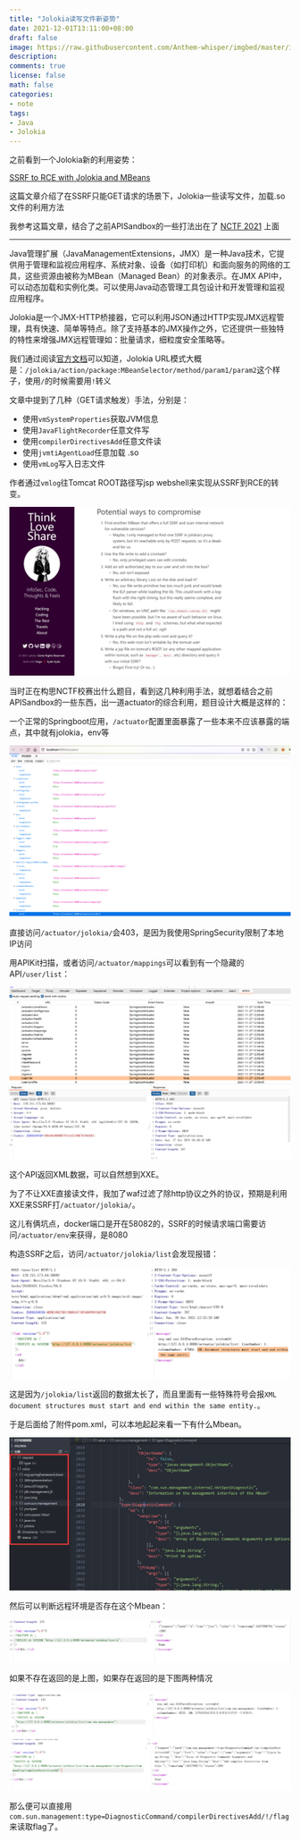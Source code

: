 ```yaml
---
title: "Jolokia读写文件新姿势"
date: 2021-12-01T13:11:00+08:00
draft: false
image: https://raw.githubusercontent.com/Anthem-whisper/imgbed/master/img/202112011312493.png
description: 
comments: true
license: false
math: false
categories:
- note
tags:
- Java
- Jolokia
---
```


之前看到一个Jolokia新的利用姿势：

[SSRF to RCE with Jolokia and MBeans](https://thinkloveshare.com/hacking/ssrf_to_rce_with_jolokia_and_mbeans/)

这篇文章介绍了在SSRF只能GET请求的场景下，Jolokia一些读写文件，加载.so文件的利用方法

我参考这篇文章，结合了之前APISandbox的一些打法出在了 [NCTF 2021](https://ctf.njupt.edu.cn/727.html) 上面

------

Java管理扩展（JavaManagementExtensions，JMX）是一种Java技术，它提供用于管理和监视应用程序、系统对象、设备（如打印机）和面向服务的网络的工具，这些资源由被称为MBean（Managed Bean）的对象表示。在JMX API中，可以动态加载和实例化类。可以使用Java动态管理工具包设计和开发管理和监视应用程序。



Jolokia是一个JMX-HTTP桥接器，它可以利用JSON通过HTTP实现JMX远程管理，具有快速、简单等特点。除了支持基本的JMX操作之外，它还提供一些独特的特性来增强JMX远程管理如：批量请求，细粒度安全策略等。



我们通过阅读[官方文档](https://jolokia.org/reference/html/protocol.html)可以知道，Jolokia URL模式大概是：`/jolokia/action/package:MBeanSelector/method/param1/param2`这个样子，使用`/`的时候需要用`!`转义



文章中提到了几种（GET请求触发）手法，分别是：

- 使用`vmSystemProperties`获取JVM信息
- 使用`JavaFlightRecorder`任意文件写
- 使用`compilerDirectivesAdd`任意文件读
- 使用`jvmtiAgentLoad`任意加载 .so
- 使用`vmLog`写入日志文件



作者通过`vmlog`往Tomcat ROOT路径写jsp webshell来实现从SSRF到RCE的转变。



![img](https://raw.githubusercontent.com/Anthem-whisper/imgbed/master/img/202112011307334.png)



当时正在构思NCTF校赛出什么题目，看到这几种利用手法，就想着结合之前APISandbox的一些东西，出一道actuator的综合利用，题目设计大概是这样的：



一个正常的Springboot应用，`/actuator`配置里面暴露了一些本来不应该暴露的端点，其中就有jolokia，env等



![img](https://raw.githubusercontent.com/Anthem-whisper/imgbed/master/img/202112011307472.png)



直接访问`/actuator/jolokia/`会403，是因为我使用SpringSecurity限制了本地IP访问



用APIKit扫描，或者访问`/actuator/mappings`可以看到有一个隐藏的API`/user/list`：



![img](https://raw.githubusercontent.com/Anthem-whisper/imgbed/master/img/202112011308743.png)



这个API返回XML数据，可以自然想到XXE。

为了不让XXE直接读文件，我加了waf过滤了除http协议之外的协议，预期是利用XXE来SSRF打`/actuator/jolokia/`。



这儿有俩坑点，docker端口是开在58082的，SSRF的时候请求端口需要访问`/actuator/env`来获得，是8080



构造SSRF之后，访问`/actuator/jolokia/list`会发现报错：



![img](https://raw.githubusercontent.com/Anthem-whisper/imgbed/master/img/202112011308716.png)



这是因为`/jolokia/list`返回的数据太长了，而且里面有一些特殊符号会报`XML document structures must start and end within the same entity.`。



于是后面给了附件pom.xml，可以本地起起来看一下有什么Mbean。



![img](https://raw.githubusercontent.com/Anthem-whisper/imgbed/master/img/202112011308295.png)



然后可以判断远程环境是否存在这个Mbean：



![img](https://raw.githubusercontent.com/Anthem-whisper/imgbed/master/img/202112011308676.png)



如果不存在返回的是上图，如果存在返回的是下图两种情况



![img](https://raw.githubusercontent.com/Anthem-whisper/imgbed/master/img/202112011308232.png)



那么便可以直接用`com.sun.management:type=DiagnosticCommand/compilerDirectivesAdd/!/flag`来读取flag了。